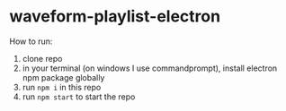 # waveform-playlist-electron
How to run:
1. clone repo
2. in your terminal (on windows I use commandprompt), install electron npm package globally
3. run `npm i` in this repo
4. run `npm start` to start the repo
